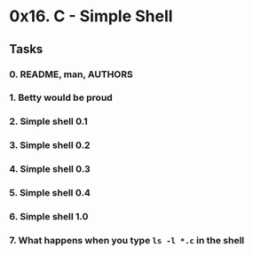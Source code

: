 0x16. C - Simple Shell
======================

Tasks
-----

### 0\. README, man, AUTHORS

### 1\. Betty would be proud

### 2\. Simple shell 0.1

### 3\. Simple shell 0.2

### 4\. Simple shell 0.3

### 5\. Simple shell 0.4

### 6\. Simple shell 1.0

### 7\. What happens when you type `ls -l *.c` in the shell
